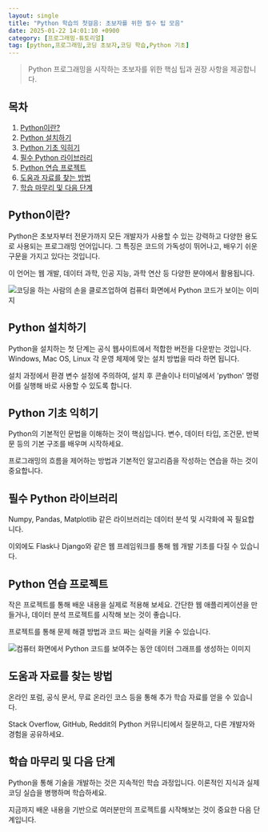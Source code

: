 ```yaml
---
layout: single
title: "Python 학습의 첫걸음: 초보자를 위한 필수 팁 모음"
date: 2025-01-22 14:01:10 +0900
category: [프로그래밍-튜토리얼]
tag: [python,프로그래밍,코딩 초보자,코딩 학습,Python 기초]
---
```

  
> Python 프로그래밍을 시작하는 초보자를 위한 핵심 팁과 권장 사항을 제공합니다.

## 목차
1. [Python이란?](#python이란)
2. [Python 설치하기](#python-설치하기)
3. [Python 기초 익히기](#python-기초-익히기)
4. [필수 Python 라이브러리](#필수-python-라이브러리)
5. [Python 연습 프로젝트](#python-연습-프로젝트)
6. [도움과 자료를 찾는 방법](#도움과-자료를-찾는-방법)
7. [학습 마무리 및 다음 단계](#학습-마무리-및-다음-단계)

## Python이란?

Python은 초보자부터 전문가까지 모든 개발자가 사용할 수 있는 강력하고 다양한 용도로 사용되는 프로그래밍 언어입니다. 그 특징은 코드의 가독성이 뛰어나고, 배우기 쉬운 구문을 가지고 있다는 것입니다.


이 언어는 웹 개발, 데이터 과학, 인공 지능, 과학 연산 등 다양한 분야에서 활용됩니다.


![코딩을 하는 사람의 손을 클로즈업하여 컴퓨터 화면에서 Python 코드가 보이는 이미지](https://i.ibb.co/hVgS4DW/png-skoid-d505667d-d6c1-4a0a-bac7-5c84a87759f8-sktid-a48cca56-e6da-484e-a814-9c849652bcb3-skt-2025-0.png)



## Python 설치하기

Python을 설치하는 첫 단계는 공식 웹사이트에서 적합한 버전을 다운받는 것입니다. Windows, Mac OS, Linux 각 운영 체제에 맞는 설치 방법을 따라 하면 됩니다.


설치 과정에서 환경 변수 설정에 주의하여, 설치 후 콘솔이나 터미널에서 'python' 명령어를 실행해 바로 사용할 수 있도록 합니다.



## Python 기초 익히기

Python의 기본적인 문법을 이해하는 것이 핵심입니다. 변수, 데이터 타입, 조건문, 반복문 등의 기본 구조를 배우며 시작하세요.


프로그래밍의 흐름을 제어하는 방법과 기본적인 알고리즘을 작성하는 연습을 하는 것이 중요합니다.



## 필수 Python 라이브러리

Numpy, Pandas, Matplotlib 같은 라이브러리는 데이터 분석 및 시각화에 꼭 필요합니다.


이외에도 Flask나 Django와 같은 웹 프레임워크를 통해 웹 개발 기초를 다질 수 있습니다.



## Python 연습 프로젝트

작은 프로젝트를 통해 배운 내용을 실제로 적용해 보세요. 간단한 웹 애플리케이션을 만들거나, 데이터 분석 프로젝트를 시작해 보는 것이 좋습니다.


프로젝트를 통해 문제 해결 방법과 코드 짜는 실력을 키울 수 있습니다.


![컴퓨터 화면에서 Python 코드를 보여주는 동안 데이터 그래프를 생성하는 이미지](https://i.ibb.co/q0F4g9x/png-skoid-d505667d-d6c1-4a0a-bac7-5c84a87759f8-sktid-a48cca56-e6da-484e-a814-9c849652bcb3-skt-2025-0.png)



## 도움과 자료를 찾는 방법

온라인 포럼, 공식 문서, 무료 온라인 코스 등을 통해 추가 학습 자료를 얻을 수 있습니다.


Stack Overflow, GitHub, Reddit의 Python 커뮤니티에서 질문하고, 다른 개발자와 경험을 공유하세요.



## 학습 마무리 및 다음 단계

Python을 통해 기술을 개발하는 것은 지속적인 학습 과정입니다. 이론적인 지식과 실제 코딩 실습을 병행하며 학습하세요.


지금까지 배운 내용을 기반으로 여러분만의 프로젝트를 시작해보는 것이 중요한 다음 단계입니다.

